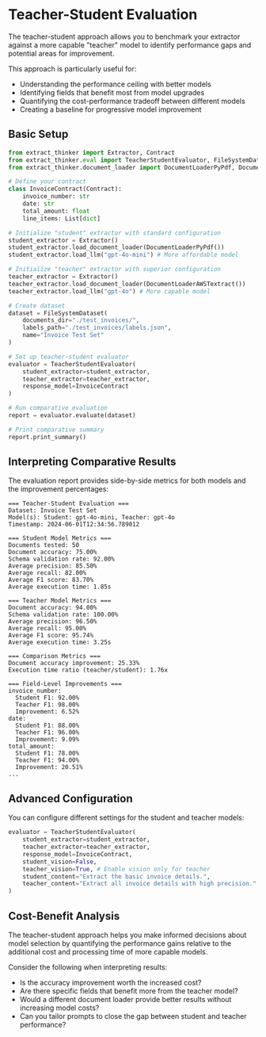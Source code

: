 # Teacher-Student Evaluation

The teacher-student approach allows you to benchmark your extractor against a more capable "teacher" model to identify performance gaps and potential areas for improvement.

This approach is particularly useful for:
- Understanding the performance ceiling with better models
- Identifying fields that benefit most from model upgrades
- Quantifying the cost-performance tradeoff between different models
- Creating a baseline for progressive model improvement

## Basic Setup

```python
from extract_thinker import Extractor, Contract
from extract_thinker.eval import TeacherStudentEvaluator, FileSystemDataset
from extract_thinker.document_loader import DocumentLoaderPyPdf, DocumentLoaderAWSTextract

# Define your contract
class InvoiceContract(Contract):
    invoice_number: str
    date: str
    total_amount: float
    line_items: List[dict]

# Initialize "student" extractor with standard configuration
student_extractor = Extractor()
student_extractor.load_document_loader(DocumentLoaderPyPdf())
student_extractor.load_llm("gpt-4o-mini") # More affordable model

# Initialize "teacher" extractor with superior configuration
teacher_extractor = Extractor()
teacher_extractor.load_document_loader(DocumentLoaderAWSTextract())
teacher_extractor.load_llm("gpt-4o") # More capable model

# Create dataset
dataset = FileSystemDataset(
    documents_dir="./test_invoices/",
    labels_path="./test_invoices/labels.json",
    name="Invoice Test Set"
)

# Set up teacher-student evaluator
evaluator = TeacherStudentEvaluator(
    student_extractor=student_extractor,
    teacher_extractor=teacher_extractor,
    response_model=InvoiceContract
)

# Run comparative evaluation
report = evaluator.evaluate(dataset)

# Print comparative summary
report.print_summary()
```

## Interpreting Comparative Results

The evaluation report provides side-by-side metrics for both models and the improvement percentages:

```
=== Teacher-Student Evaluation ===
Dataset: Invoice Test Set
Model(s): Student: gpt-4o-mini, Teacher: gpt-4o
Timestamp: 2024-06-01T12:34:56.789012

=== Student Model Metrics ===
Documents tested: 50
Document accuracy: 75.00%
Schema validation rate: 92.00%
Average precision: 85.50%
Average recall: 82.00%
Average F1 score: 83.70%
Average execution time: 1.85s

=== Teacher Model Metrics ===
Document accuracy: 94.00%
Schema validation rate: 100.00%
Average precision: 96.50%
Average recall: 95.00%
Average F1 score: 95.74%
Average execution time: 3.25s

=== Comparison Metrics ===
Document accuracy improvement: 25.33%
Execution time ratio (teacher/student): 1.76x

=== Field-Level Improvements ===
invoice_number:
  Student F1: 92.00%
  Teacher F1: 98.00%
  Improvement: 6.52%
date:
  Student F1: 88.00%
  Teacher F1: 96.00%
  Improvement: 9.09%
total_amount:
  Student F1: 78.00%
  Teacher F1: 94.00%
  Improvement: 20.51%
...
```

## Advanced Configuration

You can configure different settings for the student and teacher models:

```python
evaluator = TeacherStudentEvaluator(
    student_extractor=student_extractor,
    teacher_extractor=teacher_extractor,
    response_model=InvoiceContract,
    student_vision=False,
    teacher_vision=True, # Enable vision only for teacher
    student_content="Extract the basic invoice details.",
    teacher_content="Extract all invoice details with high precision."
)
```

## Cost-Benefit Analysis

The teacher-student approach helps you make informed decisions about model selection by quantifying the performance gains relative to the additional cost and processing time of more capable models.

Consider the following when interpreting results:
- Is the accuracy improvement worth the increased cost?
- Are there specific fields that benefit more from the teacher model?
- Would a different document loader provide better results without increasing model costs?
- Can you tailor prompts to close the gap between student and teacher performance?